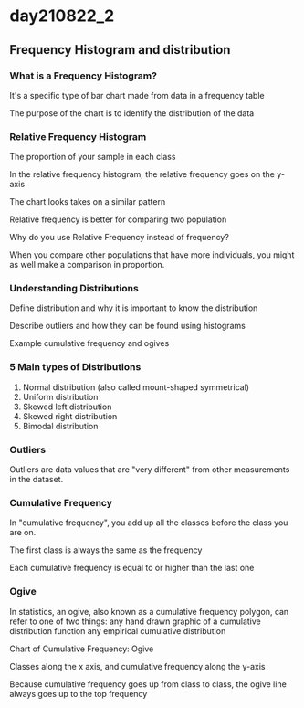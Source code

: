# day210822_2

## Frequency Histogram and distribution

### What is a Frequency Histogram?

It's a specific type of bar chart made from data in a frequency table

The purpose of the chart is to identify the distribution of the data

### Relative Frequency Histogram

The proportion of your sample in each class

In the relative frequency histogram, the relative frequency goes on the y-axis

The chart looks takes on a similar pattern

Relative frequency is better for comparing two population

Why do you use Relative Frequency instead of frequency?

When you compare other populations that have more individuals, you might as well make a comparison in proportion. 

### Understanding Distributions

Define distribution and why it is important to know the distribution

Describe outliers and how they can be found using histograms

Example cumulative frequency and ogives

### 5 Main types of Distributions

1. Normal distribution (also called mount-shaped symmetrical)
2. Uniform distribution
3. Skewed left distribution
4. Skewed right distribution
5. Bimodal distribution

### Outliers

Outliers are data values that are "very different" from other measurements in the dataset.

### Cumulative Frequency

In "cumulative frequency", you add up all the classes before the class you are on.

The first class is always the same as the frequency

Each cumulative frequency is equal to or higher than the last one

### Ogive

In statistics, an ogive, also known as a cumulative frequency polygon, can refer to one of two things: any hand drawn graphic of a cumulative distribution function any empirical cumulative distribution

Chart of Cumulative Frequency: Ogive

Classes along the x axis, and cumulative frequency along the y-axis

Because cumulative frequency goes up from class to class, the ogive line always goes up to the top  frequency